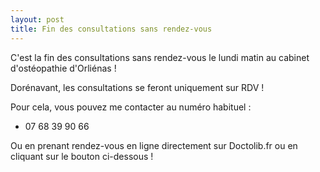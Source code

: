 ```yaml
---
layout: post
title: Fin des consultations sans rendez-vous
---
```


C'est la fin des consultations sans rendez-vous le lundi matin au cabinet d'ostéopathie d'Orliénas !

Dorénavant, les consultations se feront uniquement sur RDV !

Pour cela, vous pouvez me contacter au numéro habituel :

- 07 68 39 90 66

Ou en prenant rendez-vous en ligne directement sur Doctolib.fr ou en cliquant sur le bouton ci-dessous !
